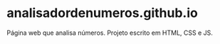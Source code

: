 # analisadordenumeros.github.io
Página web que analisa números. Projeto escrito em HTML, CSS e JS. 
